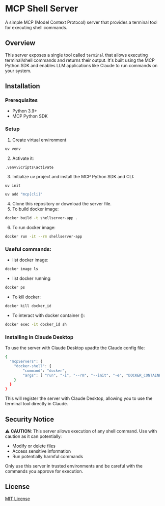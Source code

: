 # MCP Shell Server

A simple MCP (Model Context Protocol) server that provides a terminal tool for executing shell commands.

## Overview

This server exposes a single tool called `terminal` that allows executing terminal/shell commands and returns their output. It's built using the MCP Python SDK and enables LLM applications like Claude to run commands on your system.

## Installation

### Prerequisites

- Python 3.9+
- MCP Python SDK

### Setup
1. Create virtual environment
 ```bash
uv venv
```
2. Activate it:
```bash
.venv\Scripts\activate
```
3. Initialize uv project and install the MCP Python SDK and CLI:
```
uv init
```
```bash
uv add "mcp[cli]"
```
4. Clone this repository or download the server file.
5. To build docker image:
```bash
docker build -t shellserver-app .
```
6. To run docker image: 
```bash
docker run -it --rm shellserver-app
```

### Useful commands:
- list docker image: 
```bash
docker image ls
```
- list docker running: 
```bash
docker ps
```
- To kill docker:
```bash
docker kill docker_id
```
- To interact with docker container ():
```bash
docker exec -it docker_id sh
```

### Installing in Claude Desktop

To use the server with Claude Desktop upadte the Claude config file:

```bash
{
  "mcpServers": {
	"docker-shell": {
		"command": "docker",
		"args": [ "run", "-i", "--rm", "--init", "-e", "DOCKER_CONTAINER=true", "shellserver-app" ]
	}
  }
}
```

This will register the server with Claude Desktop, allowing you to use the terminal tool directly in Claude.

## Security Notice

⚠️ **CAUTION**: This server allows execution of any shell command. Use with caution as it can potentially:
- Modify or delete files
- Access sensitive information
- Run potentially harmful commands

Only use this server in trusted environments and be careful with the commands you approve for execution.

## License

[MIT License](LICENSE)
